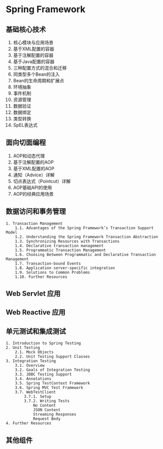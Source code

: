 # Spring Framework <Badge type="tip" text="v5.3.x" />

## 基础核心技术 <Badge type="danger" text="100%" />

1. 核心模块与应用场景
1. 基于XML配置的容器
1. 基于注解配置的容器
1. 基于Java配置的容器
1. 三种配置方式的混合和迁移
1. 同类型多个Bean的注入
1. Bean的生命周期和扩展点
1. 环境抽象
1. 事件机制
1. 资源管理
1. 数据验证
1. 数据绑定
1. 类型转换
1. SpEL表达式

## 面向切面编程
1. AOP和动态代理
1. 基于注解配置的AOP
1. 基于XML配置的AOP
1. 通知（Advice）详解
1. 切点表达式（Pointcut）详解
1. AOP基础API的使用
1. AOP的经典应用场景

## 数据访问和事务管理



```
1. Transaction Management
    1.1. Advantages of the Spring Framework’s Transaction Support Model
    1.2. Understanding the Spring Framework Transaction Abstraction
    1.3. Synchronizing Resources with Transactions
    1.4. Declarative transaction management
    1.5. Programmatic Transaction Management
    1.6. Choosing Between Programmatic and Declarative Transaction Management
    1.7. Transaction-bound Events
    1.8. Application server-specific integration
    1.9. Solutions to Common Problems
    1.10. Further Resources
```

## Web Servlet 应用

## Web Reactive 应用

## 单元测试和集成测试

```
1. Introduction to Spring Testing
2. Unit Testing
    2.1. Mock Objects
    2.2. Unit Testing Support Classes
3. Integration Testing
    3.1. Overview
    3.2. Goals of Integration Testing
    3.3. JDBC Testing Support
    3.4. Annotations
    3.5. Spring TestContext Framework
    3.6. Spring MVC Test Framework
    3.7. WebTestClient
        3.7.1. Setup
        3.7.2. Writing Tests
            No Content
            JSON Content
            Streaming Responses
            Request Body
4. Further Resources
```

## 其他组件
